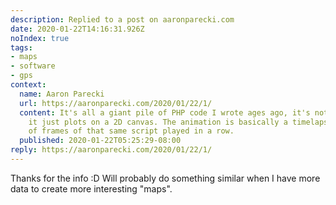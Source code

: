 ```yaml
---
description: Replied to a post on aaronparecki.com
date: 2020-01-22T14:16:31.926Z
noIndex: true
tags:
- maps
- software
- gps
context:
  name: Aaron Parecki
  url: https://aaronparecki.com/2020/01/22/1/
  content: It's all a giant pile of PHP code I wrote ages ago, it's not even map-projection-aware
    it just plots on a 2D canvas. The animation is basically a timelapse of a bunch
    of frames of that same script played in a row.
  published: 2020-01-22T05:25:29-08:00
reply: https://aaronparecki.com/2020/01/22/1/
---
```


Thanks for the info :D Will probably do something similar when I have more data to create more interesting "maps".
